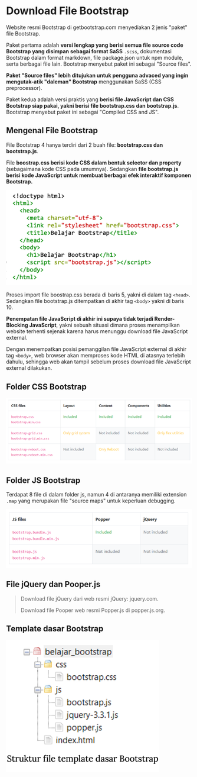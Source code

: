 # Download File Bootstrap

Website resmi Bootstrap di getbootstrap.com menyediakan 2 jenis "paket" file Bootstrap.

Paket pertama adalah **versi lengkap yang berisi semua file source code Bootstrap yang disimpan sebagai format SaSS** `.scss`, dokumentasi Bootstrap dalam format markdown, file package.json untuk npm module, serta berbagai file lain. Bootstrap menyebut paket ini sebagai "Source files".

**Paket "Source files" lebih ditujukan untuk pengguna advaced yang ingin mengutak-atik "daleman" Bootstrap** menggunakan SaSS (CSS preprocessor).

Paket kedua adalah versi praktis yang **berisi file JavaScript dan CSS Bootstrap siap pakai, yakni berisi file bootstrap.css dan bootstrap.js**. Bootstrap menyebut paket ini sebagai "Compiled CSS and JS".

## Mengenal File Bootstrap

File Bootstrap 4 hanya terdiri dari 2 buah file: **bootstrap.css dan bootstrap.js**.

File **boostrap.css berisi kode CSS dalam bentuk selector dan property** (sebagaimana kode CSS pada umumnya). Sedangkan **file bootstrap.js berisi kode JavaScript untuk membuat berbagai efek interaktif komponen Bootstrap.**

![lesson2](img/lesson2.png)

Proses import file boostrap.css berada di baris 5, yakni di dalam tag `<head>`. Sedangkan file bootstrap.js ditempatkan di akhir tag `<body>` yakni di baris 10.

**Penempatan file JavaScript di akhir ini supaya tidak terjadi Render-Blocking JavaScript**, yakni sebuah situasi dimana proses menampilkan website terhenti sejenak karena harus menunggu download file JavaScript external.

Dengan menempatkan posisi pemanggilan file JavaScript external di akhir tag `<body>`, web browser akan memproses kode HTML di atasnya terlebih dahulu, sehingga web akan tampil sebelum proses download file JavaScript external dilakukan.

## Folder CSS Bootstrap

![minified](img/cssminified.png)

## Folder JS Bootstrap

Terdapat 8 file di dalam folder js, namun 4 di antaranya memiliki extension `.map` yang merupakan file "source maps" untuk keperluan debugging.

![minified](img/jsminified.png)

## File jQuery dan Pooper.js

> Download file jQuery dari web resmi jQuery: jquery.com.
>
> Download file Pooper web resmi Popper.js di popper.js.org.

## Template dasar Bootstrap

![struktur](img/struktur.png)
